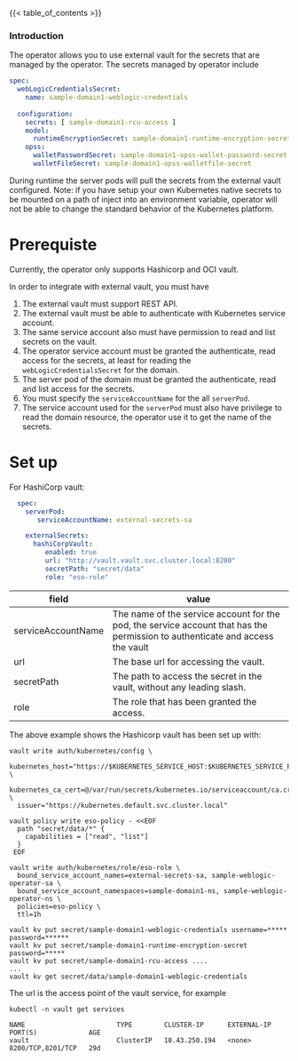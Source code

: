 {{< table_of_contents >}}

### Introduction

The operator allows you to use external vault for the secrets that are managed by the operator.
The secrets managed by operator include

```yaml
spec:
  webLogicCredentialsSecret:
    name: sample-domain1-weblogic-credentials
    
  configuration:
    secrets: [ sample-domain1-rcu-access ]      
    model:
      runtimeEncryptionSecret: sample-domain1-runtime-encryption-secret
    opss:
      walletPasswordSecret: sample-domain1-opss-wallet-password-secret
      walletFileSecret: sample-domain1-opss-walletfile-secret

```

During runtime the server pods will pull the secrets from the external vault configured.
Note:  if you have setup your own Kubernetes native secrets to be mounted on a path of inject
into an environment variable, operator will not be able to change the standard behavior of the
Kubernetes platform.

# Prerequiste

Currently, the operator only supports Hashicorp and OCI vault.

In order to integrate with external vault, you must have

1. The external vault must support REST API.
2. The external vault must be able to authenticate with Kubernetes service account.
2. The same service account also must have permission to read and list secrets on the vault.
3. The operator service account must be granted the authenticate, read access for the secrets, at least for reading the `webLogicCredentialsSecret` for the domain.
4. The server pod of the domain must be granted the authenticate, read and list access for the secrets.
5. You must specify the `serviceAccountName` for the all `serverPod`.
6. The service account used for the `serverPod` must also have privilege to read the domain resource, the operator use it to get the name of the secrets.

# Set up

For HashiCorp vault:

```yaml
  spec:
    serverPod:
       serviceAccountName: external-secrets-sa

    externalSecrets:
      hashiCorpVault:
         enabled: true
         url: "http://vault.vault.svc.cluster.local:8200"
         secretPath: "secret/data"
         role: "eso-role"

```

| field              | value                                                                                                                         |
|--------------------|-------------------------------------------------------------------------------------------------------------------------------|
| serviceAccountName | The name of the service account for the pod, the service account that has the permission to authenticate and access the vault |
| url                | The base url for accessing the vault.                                                                                         |
| secretPath         | The path to access the secret in the vault, without any leading slash.                                                        |
| role               | The role that has been granted the access.                                                                                    |

The above example shows the Hashicorp vault has been set up with:

```
vault write auth/kubernetes/config \
  kubernetes_host="https://$KUBERNETES_SERVICE_HOST:$KUBERNETES_SERVICE_PORT" \
  kubernetes_ca_cert=@/var/run/secrets/kubernetes.io/serviceaccount/ca.crt \
  issuer="https://kubernetes.default.svc.cluster.local"

vault policy write eso-policy - <<EOF
  path "secret/data/*" {
    capabilities = ["read", "list"]
  }
 EOF

vault write auth/kubernetes/role/eso-role \
  bound_service_account_names=external-secrets-sa, sample-weblogic-operator-sa \
  bound_service_account_namespaces=sample-domain1-ns, sample-weblogic-operator-ns \
  policies=eso-policy \
  ttl=1h

vault kv put secret/sample-domain1-weblogic-credentials username=***** password=******
vault kv put secret/sample-domain1-runtime-encryption-secret password=*****
vault kv put secret/sample-domain1-rcu-access ....
...
vault kv get secret/data/sample-domain1-weblogic-credentials

```

The url is the access point of the vault service, for example

```
kubectl -n vault get services

NAME                       TYPE        CLUSTER-IP      EXTERNAL-IP   PORT(S)             AGE
vault                      ClusterIP   10.43.250.194   <none>        8200/TCP,8201/TCP   29d

```

